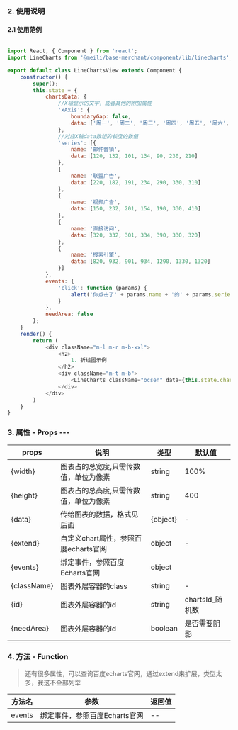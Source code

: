 ### 2. 使用说明
#### 2.1 使用范例

```javascript

import React, { Component } from 'react';
import LineCharts from '@meili/base-merchant/component/lib/linecharts';

export default class LineChartsView extends Component {
	constructor() {
		super();
		this.state = {
			chartsData: {
				//X轴显示的文字，或者其他的附加属性
				'xAxis': {
					boundaryGap: false,
					data: ['周一', '周二', '周三', '周四', '周五', '周六', '周日']
				},
				//对应X轴data数组的长度的数值
				'series': [{
					name: '邮件营销',
					data: [120, 132, 101, 134, 90, 230, 210]
				},
				{
					name: '联盟广告',
					data: [220, 182, 191, 234, 290, 330, 310]
				},
				{
					name: '视频广告',
					data: [150, 232, 201, 154, 190, 330, 410]
				},
				{
					name: '直接访问',
					data: [320, 332, 301, 334, 390, 330, 320]
				},
				{
					name: '搜索引擎',
					data: [820, 932, 901, 934, 1290, 1330, 1320]
				}]
			},
			events: {
				'click': function (params) {
					alert('你点击了' + params.name + '的' + params.seriesName);
				}
			},
			needArea: false
		};
	}
	render() {
		return (
			<div className="m-l m-r m-b-xxl">
				<h2>
					1. 折线图示例
				</h2>
				<div className="m-t m-b">
					<LineCharts className="ocsen" data={this.state.chartsData} extend={this.state.extend} events={this.state.events} needArea={this.state.needArea}></LineCharts>
				</div>
			</div>
		)
	}
}

```

### 3. 属性 - Props ---

| props        | 说明           | 类型         |   默认值       |
| ------------ | ------------- | ------------ | ------------  |
|{width}     |  图表占的总宽度,只需传数值，单位为像素 | string | 100% |
|{height}    |  图表占的总高度,只需传数值，单位为像素 | string | 400 |
|{data}      |  传给图表的数据，格式见后面 | {object} | - |
|{extend}    |  自定义chart属性，参照百度echarts官网 | object | - |
|{events}    |  绑定事件，参照百度Echarts官网 | object |  |
|{className} |  图表外层容器的class | string | - |
|{id}        |  图表外层容器的id | string | chartsId_随机数 |
|{needArea}  |  图表外层容器的id | boolean | 是否需要阴影 |

### 4. 方法 - Function

> 还有很多属性，可以查询百度echarts官网，通过extend来扩展，类型太多，我这不全部列举

| 方法名        | 参数          | 返回值         |
| ------------ | ------------- | ------------ |
| events       | 绑定事件，参照百度Echarts官网            | --       |


